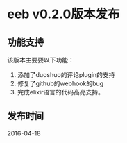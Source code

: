 # eeb v0.2.0版本发布

## 功能支持
该版本主要要以下功能：
1. 添加了duoshuo的评论plugin的支持  
2. 修复了github的webhook的bug  
3. 完成elixir语言的代码高亮支持。

## 发布时间
2016-04-18
